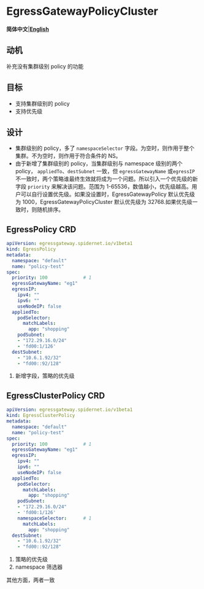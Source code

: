 # EgressGatewayPolicyCluster

**简体中文**|[**English**](./README_en.md)

## 动机

补充没有集群级别 policy 的功能

## 目标

* 支持集群级别的 policy
* 支持优先级

## 设计
* 集群级别的 policy，多了 `namespaceSelector` 字段。为空时，则作用于整个集群。不为空时，则作用于符合条件的 NS。
* 由于新增了集群级别的 policy，当集群级别与 namespace 级别的两个 policy， `appliedTo`、`destSubnet` 一致，但 `egressGatewayName`  或`egressIP` 不一致时，两个策略谁最终生效就将成为一个问题。所以引入一个优先级的新字段 `priority` 来解决该问题。范围为 1-65536，数值越小，优先级越高。用户可以自行设置优先级。如果没设置时，EgressGatewayPolicy 默认优先级为 1000，EgressGatewayPolicyCluster 默认优先级为 32768.如果优先级一致时，则随机排序。


## EgressPolicy CRD
```yaml
apiVersion: egressgateway.spidernet.io/v1beta1
kind: EgressPolicy
metadata:
  namespace: "default"
  name: "policy-test"
spec:
  priority: 100             # 1
  egressGatewayName: "eg1"
  egressIP:
    ipv4: ""                            
    ipv6: ""
    useNodeIP: false
  appliedTo:
    podSelector:
      matchLabels:    
        app: "shopping"
    podSubnet:
    - "172.29.16.0/24"
    - 'fd00:1/126'
  destSubnet:
    - "10.6.1.92/32"
    - "fd00::92/128"
```

1. 新增字段，策略的优先级

## EgressClusterPolicy CRD
```yaml
apiVersion: egressgateway.spidernet.io/v1beta1
kind: EgressClusterPolicy
metadata:
  namespace: "default"
  name: "policy-test"
spec:
  priority: 100             # 1
  egressGatewayName: "eg1"
  egressIP:
    ipv4: ""                            
    ipv6: ""
    useNodeIP: false
  appliedTo:
    podSelector:
      matchLabels:    
        app: "shopping"
    podSubnet:
    - "172.29.16.0/24"
    - 'fd00:1/126'
    namespaceSelector:      # 1
      matchLabels:    
        app: "shopping"
  destSubnet:
    - "10.6.1.92/32"
    - "fd00::92/128"
```

1. 策略的优先级
2. namespace 筛选器


其他方面，两者一致